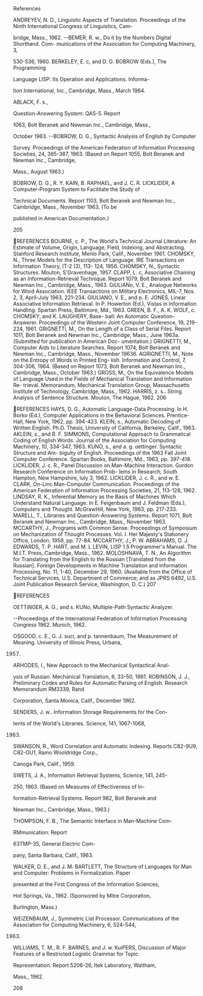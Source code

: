 References

ANDREYEV, N. D., Linguistic Aspects of Translation. Proceedings
of the Ninth International Congress of Linguistics, Cam-

bridge, Mass., 1962.
--BEMER, R. w., Do it by the Numbers Digital Shorthand. Com-
munications of the Association for Computing Machinery, 3,

530-536, 1960.
BERKELEY, E. c, and D. G. BOBROW (Eds.), The Programming

Language LISP: Its Operation and Applications. Informa-

tion International, Inc., Cambridge, Mass., March 1964.

ABLACK, F. s.,

Question-Answering System: QAS-5. Report

1063, Bolt Beranek and Newman Inc., Cambridge, Mass.,

October 1963.
--BOBROW, D. G., Syntactic Analysis of English by Computer

Survey. Proceedings of the American Federation of Information Processing Societies, 24, 365-387, 1963. (Based on
Report 1055, Bolt Beranek and Newman Inc., Cambridge,

Mass., August 1963.)

BOBROW, D. G., R. Y. KAIN, B. RAPHAEL, and J. C. R. LICKLIDER,
A Computer-Program System to Facilitate the Study of

Technical Documents. Report 1103, Bolt Beranek and
Newman Inc., Cambridge, Mass., November 1963. (To be

published in American Documentation.)

205

REFERENCES
BOURNE, c. P., The World's Technical Journal Literature: An
Estimate of Volume, Origin, Language, Field, Indexing, and Abstracting. Stanford Research Institute, Menlo Park, Calif., November 1961. CHOMSKY, N., Three Models for the Description of Language.
IRE Transactions on Information Theory, IT-2 (3), 113-
124, 1956.
CHOMSKY, N., Syntactic Structures. Mouton, S'Gravenhage,
1957. CLAPP, L. c, Associative Chaining as an Information-Retrieval
Technique. Report 1079, Bolt Beranek and Newman Inc.,
Cambridge, Mass., 1963.
GiULiANo, V. E., Analogue Networks for Word Association. IEEE Transactions on Military Electronics, MIL-7, Nos.
2, 3, April-July 1963, 221-234. GIULIANO, V. E., and p. E. JONES, Linear Associative Information
Retrieval. In P. Howerton (Ed.), Vistas in Information Handling. Spartan Press, Baltimore, Md., 1963. GREEN, B. F., A. K. WOLF, c. CHOMSKY, and K. LAUGHERY, Base-
ball: An Automatic Question-Answerer. Proceedings of the
Western Joint Computer Conference, 19, 219-224, 1961.
GRiGNETTi, M., On the Length of a Class of Serial Files. Report 1011, Bolt Beranek and Newman Inc., Cambridge, Mass.,
June 1963a. (Submitted for publication in American Doc-
umentation.)
GRIGNETTI, M., Computer Aids to Literature Searches. Report
1074, Bolt Beranek and Newman Inc., Cambridge, Mass.,
November 19636.
AGRIGNETTI, M., Note on the Entropy of Words in Printed Eng-
lish. Information and Control, 7, 304-306, 1964. (Based on
Report 1073, Bolt Beranek and Newman Inc., Cambridge,
Mass., October 1963.)
GROSS, M., On the Equivalence Models of Language Used in
the Fields of Mechanical Translation and Information Re-
trieval. Memorandum, Mechanical Translation Group,
Massachusetts Institute of Technology, Cambridge, Mass., 1962. HARRIS, z. s.. String Analysis of Sentence Structure. Mouton, The Hague, 1962.
206

REFERENCES
HAYS, D. G., Automatic Language-Data Processing. In H. Borko (Ed.), Computer Applications in the Behavioral Sciences.
Prentice-Hall, New York, 1962, pp. 394-423.
KLEIN, s., Automatic Decoding of Written English. Ph.D. Thesis, University of California, Berkeley, Calif., 1963.
AKLEIN, s., and R. F. SIMMONS, Computational Approach to
Grammatical Coding of English Words. Journal of the Association for Computing Machinery, 10, 334-347, 1963.
KUNO, s., and a. g. oettinger. Syntactic Structure and Am-
biguity of English. Proceedings of the 1963 Fall Joint Computer Conference. Spartan Books, Baltimore, Md., 1963, pp. 397-418. LICKLIDER, J. c. R., Panel Discussion on Man-Machine Interaction. Gordon Research Conference on Information Prob-
lems in Research, South Hampton, New Hampshire, luly
3, 1962.
LICKLIDER, J. c. R., and w. E. CLARK, On-Linc Man-Computer Communication. Proceedings of the American Federation
of Information Processing Societies, 21, 113-128, 1962.
LINDSAY, R. K., Inferential Memory as the Basis of Machines Which Understand Natural Language. In E. Feigenbaum and J. Feldman (Eds.), Computers and Thought. McGrawHill, New York, 1963, pp. 217-233.
MARELL, T., Libraries and Question-Answering Systems. Report
1071, Bolt Beranek and Newman Inc., Cambridge, Mass.,
November 1963.
MCCARTHY, J., Programs with Common Sense. Proceedings of
Symposium on Mechanization of Thought Processes. Vol. I. Her Majesty's Stationery Office, London, 1959, pp. 77-84. MCCARTHY, J., P. W. ABRAHAMS, D. J. EDWARDS, T. P. HART, and M. L LEVIN, LISP 1.5 Programmer's Manual. The M.I.T. Press, Cambridge, Mass., 1962.
MOLOSHNAVA, T. N., An Algorithm for Translating from the
English to the Russian [Translated from the Russian]. Foreign Developments in Machine Translation and Information Processing, No. 11, 1-40, December 29, 1960. (Available from the Office of Technical Services, U.S. Department of Commerce; and as JPRS 6492, U.S. Joint Publication Research Service, Washington, D. C.)
207

REFERENCES

OETTiNGER, A. G., and s. KUNo, Multiple-Path Syntactic Analyzer.

--Proceedings of the International Federation of Information
Processing Congress 1962. Munich, 1962.

OSGOOD, c. E., G. J. suci, and p. tannenbaum, The Measurement of Meaning. University of Illinois Press, Urbana,

1957.
ARHODES, I., New Approach to the Mechanical Syntactical Anal-

ysis of Russian. Mechanical Translation, 6, 33-50, 1961. ROBINSON, J. J., Preliminary Codes and Rules for Automatic
Parsing of English. Research Memorandum RM3339, Rand

Corporation, Santa Monica, Calif., December 1962.

SENDERS, J. w.. Information Storage Requirements for the Con-

tents of the World's Libraries. Science, 141, 1067-1068,

1963.
SWANSON, R., Word Correlation and Automatic Indexing. Reports C82-9U9, C82-OU1, Ramo Wooldridge Corp.,

Canoga Park, Calif., 1959.

SWETS, J. A., Information Retrieval Systems, Science, 141, 245-

250, 1963. (Based on Measures of Effectiveness of In-

formation-Retrieval Systems. Report 982, Bolt Beranek and

Newman Inc., Cambridge, Mass., 1963.)

THOMPSON, F. B., The Semantic Interface in Man-Machine Com-

RMmunication. Report

63TMP-35, General Electric Com-

pany, Santa Barbara, Calif., 1963.

WALKER, D. E., and J. M. BARTLETT, The Structure of Languages
for Man and Computer: Problems in Formalization. Paper

presented at the First Congress of the Information Sciences,

Hot Springs, Va., 1962. (Sponsored by Mitre Corporation,

Burlington, Mass.)

WEiZENBAUM, J., Symmetric List Processor. Communications of the Association for Computing Machinery, 6, 524-544,

1963.

WILLIAMS, T. M., R. F. BARNES, and J. w. KuiPERS, Discussion of
Major Features of a Restricted Logistic Grammar for Topic

Representation. Report 5206-26, Itek Laboratory, Waltham,

Mass., 1962.

208


